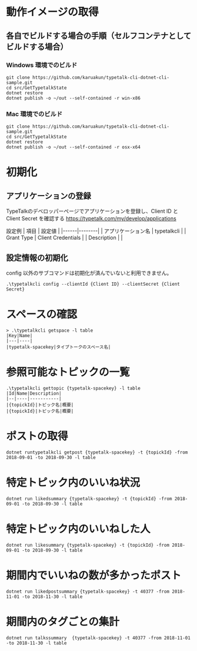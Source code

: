 # 動作イメージの取得
## 

## 各自でビルドする場合の手順（セルフコンテナとしてビルドする場合）
### Windows 環境でのビルド
```
git clone https://github.com/karuakun/typetalk-cli-dotnet-cli-sample.git
cd src/GetTypetalkState
dotnet restore
dotnet publish -o ~/out --self-contained -r win-x86
```

### Mac 環境でのビルド
```
git clone https://github.com/karuakun/typetalk-cli-dotnet-cli-sample.git
cd src/GetTypetalkState
dotnet restore
dotnet publish -o ~/out --self-contained -r osx-x64
```

# 初期化
## アプリケーションの登録
TypeTalkのデベロッパーページでアプリケーションを登録し、Client ID と Client Secret を確認する
https://typetalk.com/my/develop/applications

設定例
| 項目 | 設定値 |
|------|--------|
| アプリケーション名 | typetalkcli |
| Grant Type | Client Credentials |
| Description | |


## 設定情報の初期化
config 以外のサブコマンドは初期化が済んでいないと利用できません。

```
.\typetalkcli config --clientId {Client ID} --clientSecret {Client Secret}
```

# スペースの確認

```
> .\typetalkcli getspace -l table
|Key|Name|
|---|----|
|typetalk-spacekey|タイプトークのスペース名|
```


# 参照可能なトピックの一覧

```
.\typetalkcli gettopic {typetalk-spacekey} -l table
|Id|Name|Description|
|--|----|-----------|
|{topickId}|トピック名|概要|
|{topickId}|トピック名|概要|
```

# ポストの取得

```
dotnet runtypetalkcli getpost {typetalk-spacekey} -t {topickId} -from 2018-09-01 -to 2018-09-30 -l table
```

# 特定トピック内のいいね状況

```
dotnet run likedsummary {typetalk-spacekey} -t {topickId} -from 2018-09-01 -to 2018-09-30 -l table
```

# 特定トピック内のいいねした人

```
dotnet run likesummary {typetalk-spacekey} -t {topickId} -from 2018-09-01 -to 2018-09-30 -l table
```

# 期間内でいいねの数が多かったポスト
```
dotnet run likedpostsummary {typetalk-spacekey} -t 40377 -from 2018-11-01 -to 2018-11-30 -l table
```

# 期間内のタグごとの集計
```
dotnet run talkssummary  {typetalk-spacekey} -t 40377 -from 2018-11-01 -to 2018-11-30 -l table
```